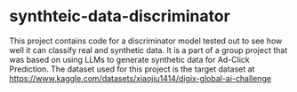 # synthteic-data-discriminator
This project contains code for a discriminator model tested out to see how well it can classify real and synthetic data. It is a part of a group project that was based on using LLMs to generate synthetic data for Ad-Click Prediction. The dataset used for this project is the target dataset at
https://www.kaggle.com/datasets/xiaojiu1414/digix-global-ai-challenge                                                                       
